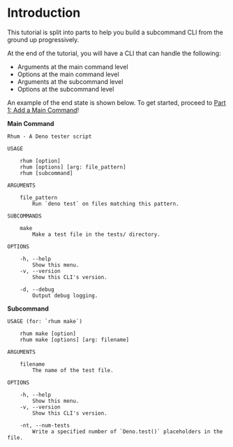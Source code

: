 # Introduction

This tutorial is split into parts to help you build a subcommand CLI from the
ground up progressively.

At the end of the tutorial, you will have a CLI that can handle the following:

- Arguments at the main command level
- Options at the main command level
- Arguments at the subcommand level
- Options at the subcommand level

An example of the end state is shown below. To get started, proceed to
[Part 1: Add a Main Command](/line/v1.x/tutorials/creating-a-cli/subcommand-clis/part-1-add-a-main-command)!

**Main Command**

```text
Rhum - A Deno tester script

USAGE

    rhum [option]
    rhum [options] [arg: file_pattern]
    rhum [subcommand]

ARGUMENTS

    file_pattern
        Run `deno test` on files matching this pattern.

SUBCOMMANDS

    make
        Make a test file in the tests/ directory.

OPTIONS

    -h, --help
        Show this menu.
    -v, --version
        Show this CLI's version.

    -d, --debug
        Output debug logging.
```

**Subcommand**

```text
USAGE (for: `rhum make`)

    rhum make [option]
    rhum make [options] [arg: filename]

ARGUMENTS

    filename
        The name of the test file.

OPTIONS

    -h, --help
        Show this menu.
    -v, --version
        Show this CLI's version.

    -nt, --num-tests
        Write a specified number of `Deno.test()` placeholders in the file.
```
